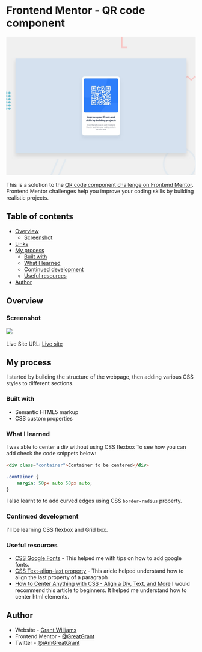 # Frontend Mentor - QR code component

![Design preview for the QR code component coding challenge](./design/desktop-preview.jpg)

This is a solution to the [QR code component challenge on Frontend Mentor](https://www.frontendmentor.io/challenges/qr-code-component-iux_sIO_H). Frontend Mentor challenges help you improve your coding skills by building realistic projects. 

## Table of contents

- [Overview](#overview)
  - [Screenshot](#screenshot)
- [Links](#links) 
- [My process](#my-process)
  - [Built with](#built-with)
  - [What I learned](#what-i-learned)
  - [Continued development](#continued-development)
  - [Useful resources](#useful-resources)
- [Author](#author)

## Overview

### Screenshot

![](./screenshot.jpg)


<!-- ### Links -->

<!-- - Solution URL: [Add solution URL here](https://your-solution-url.com) -->
Live Site URL: [Live site](https://greatgrant.github.io/qr-code-component-main/)

## My process
I started by building the structure of the webpage, then adding various CSS styles to different sections.
### Built with

- Semantic HTML5 markup
- CSS custom properties

### What I learned

I was able to center a div without using CSS flexbox
To see how you can add check the code snippets below:

```html
<div class="container">Container to be centered</div>
```
```css
.container {
    margin: 50px auto 50px auto;
}
```
I also learnt to to add curved edges using CSS ```border-radius``` property.
### Continued development
I'll  be learning CSS flexbox and Grid box.

### Useful resources

- [CSS Google Fonts](https://www.w3schools.com/css/css_font_google.asp) - This helped me with tips on how to add google fonts.
- [CSS Text-align-last property](https://www.w3schools.com/cssref/css3_pr_text-align-last.asp) - This aricle helped understand how to align the last property of a paragraph
- [How to Center Anything with CSS - Align a Div, Text, and More](https://www.freecodecamp.org/news/how-to-center-anything-with-css-align-a-div-text-and-more/)
I would recommend this article to beginners. It helped me understand how to center html elements.

## Author

- Website - [Grant Williams](https://g.dev/GreatGrant)
- Frontend Mentor - [@GreatGrant](https://www.frontendmentor.io/profile/GreatGrant)
- Twitter - [@iAmGreatGrant](https://www.twitter.com/iAmGreatGrant)

